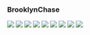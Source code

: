 ### BrooklynChase
![](https://i9.fuskator.com/large/abv6rqXBNWo/Busty-Curvy-Blonde-Babe-Brooklyn-Chase-with-Fake-Tits-2.jpg)
![](https://i9.fuskator.com/large/abv6rqXBNWo/Busty-Curvy-Blonde-Babe-Brooklyn-Chase-with-Fake-Tits-3.jpg)
![](https://i9.fuskator.com/large/abv6rqXBNWo/Busty-Curvy-Blonde-Babe-Brooklyn-Chase-with-Fake-Tits-10.jpg)
![](https://i9.fuskator.com/large/abv6rqXBNWo/Busty-Curvy-Blonde-Babe-Brooklyn-Chase-with-Fake-Tits-11.jpg)
![](https://i9.fuskator.com/large/abv6rqXBNWo/Busty-Curvy-Blonde-Babe-Brooklyn-Chase-with-Fake-Tits-12.jpg)
![](https://i9.fuskator.com/large/abv6rqXBNWo/Busty-Curvy-Blonde-Babe-Brooklyn-Chase-with-Fake-Tits-13.jpg)
![](https://i9.fuskator.com/large/abv6rqXBNWo/Busty-Curvy-Blonde-Babe-Brooklyn-Chase-with-Fake-Tits-14.jpg)
![](https://i9.fuskator.com/large/abv6rqXBNWo/Busty-Curvy-Blonde-Babe-Brooklyn-Chase-with-Fake-Tits-15.jpg)
![](https://i9.fuskator.com/large/abv6rqXBNWo/Busty-Curvy-Blonde-Babe-Brooklyn-Chase-with-Fake-Tits-19.jpg)

